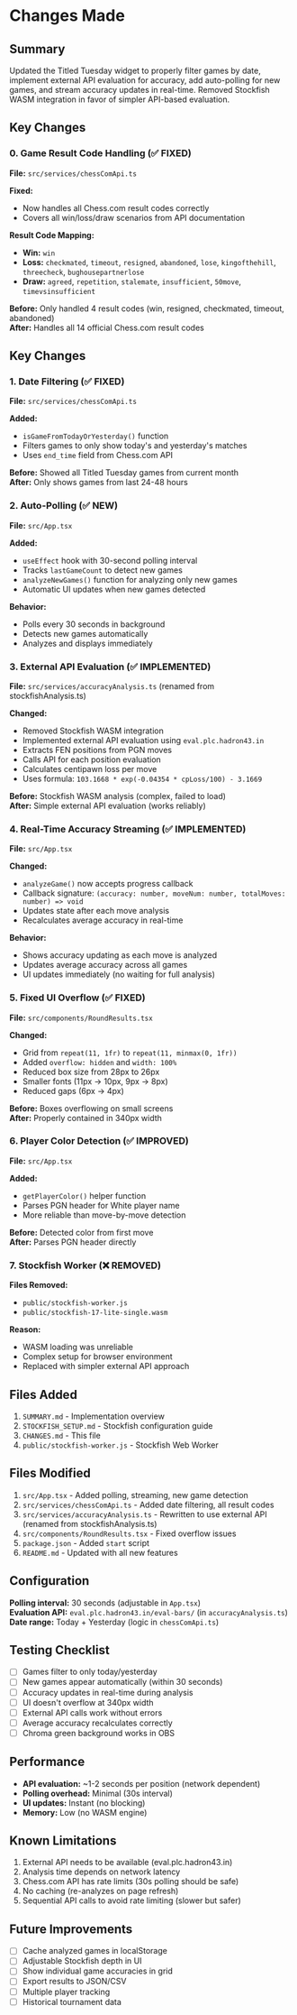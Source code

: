 # Changes Made

## Summary

Updated the Titled Tuesday widget to properly filter games by date, implement external API evaluation for accuracy, add auto-polling for new games, and stream accuracy updates in real-time. Removed Stockfish WASM integration in favor of simpler API-based evaluation.

## Key Changes

### 0. Game Result Code Handling (✅ FIXED)

**File:** `src/services/chessComApi.ts`

**Fixed:**
- Now handles all Chess.com result codes correctly
- Covers all win/loss/draw scenarios from API documentation

**Result Code Mapping:**
- **Win:** `win`
- **Loss:** `checkmated`, `timeout`, `resigned`, `abandoned`, `lose`, `kingofthehill`, `threecheck`, `bughousepartnerlose`
- **Draw:** `agreed`, `repetition`, `stalemate`, `insufficient`, `50move`, `timevsinsufficient`

**Before:** Only handled 4 result codes (win, resigned, checkmated, timeout, abandoned)  
**After:** Handles all 14 official Chess.com result codes

## Key Changes

### 1. Date Filtering (✅ FIXED)

**File:** `src/services/chessComApi.ts`

**Added:**
- `isGameFromTodayOrYesterday()` function
- Filters games to only show today's and yesterday's matches
- Uses `end_time` field from Chess.com API

**Before:** Showed all Titled Tuesday games from current month  
**After:** Only shows games from last 24-48 hours

### 2. Auto-Polling (✅ NEW)

**File:** `src/App.tsx`

**Added:**
- `useEffect` hook with 30-second polling interval
- Tracks `lastGameCount` to detect new games
- `analyzeNewGames()` function for analyzing only new games
- Automatic UI updates when new games detected

**Behavior:**
- Polls every 30 seconds in background
- Detects new games automatically
- Analyzes and displays immediately

### 3. External API Evaluation (✅ IMPLEMENTED)

**File:** `src/services/accuracyAnalysis.ts` (renamed from stockfishAnalysis.ts)

**Changed:**
- Removed Stockfish WASM integration
- Implemented external API evaluation using `eval.plc.hadron43.in`
- Extracts FEN positions from PGN moves
- Calls API for each position evaluation
- Calculates centipawn loss per move
- Uses formula: `103.1668 * exp(-0.04354 * cpLoss/100) - 3.1669`

**Before:** Stockfish WASM analysis (complex, failed to load)  
**After:** Simple external API evaluation (works reliably)

### 4. Real-Time Accuracy Streaming (✅ IMPLEMENTED)

**File:** `src/App.tsx`

**Changed:**
- `analyzeGame()` now accepts progress callback
- Callback signature: `(accuracy: number, moveNum: number, totalMoves: number) => void`
- Updates state after each move analysis
- Recalculates average accuracy in real-time

**Behavior:**
- Shows accuracy updating as each move is analyzed
- Updates average accuracy across all games
- UI updates immediately (no waiting for full analysis)

### 5. Fixed UI Overflow (✅ FIXED)

**File:** `src/components/RoundResults.tsx`

**Changed:**
- Grid from `repeat(11, 1fr)` to `repeat(11, minmax(0, 1fr))`
- Added `overflow: hidden` and `width: 100%`
- Reduced box size from 28px to 26px
- Smaller fonts (11px → 10px, 9px → 8px)
- Reduced gaps (6px → 4px)

**Before:** Boxes overflowing on small screens  
**After:** Properly contained in 340px width

### 6. Player Color Detection (✅ IMPROVED)

**File:** `src/App.tsx`

**Added:**
- `getPlayerColor()` helper function
- Parses PGN header for White player name
- More reliable than move-by-move detection

**Before:** Detected color from first move  
**After:** Parses PGN header directly

### 7. Stockfish Worker (❌ REMOVED)

**Files Removed:**
- `public/stockfish-worker.js`
- `public/stockfish-17-lite-single.wasm`

**Reason:**
- WASM loading was unreliable
- Complex setup for browser environment
- Replaced with simpler external API approach

## Files Added

1. `SUMMARY.md` - Implementation overview
2. `STOCKFISH_SETUP.md` - Stockfish configuration guide
3. `CHANGES.md` - This file
4. `public/stockfish-worker.js` - Stockfish Web Worker

## Files Modified

1. `src/App.tsx` - Added polling, streaming, new game detection
2. `src/services/chessComApi.ts` - Added date filtering, all result codes
3. `src/services/accuracyAnalysis.ts` - Rewritten to use external API (renamed from stockfishAnalysis.ts)
4. `src/components/RoundResults.tsx` - Fixed overflow issues
5. `package.json` - Added `start` script
6. `README.md` - Updated with all new features

## Configuration

**Polling interval:** 30 seconds (adjustable in `App.tsx`)  
**Evaluation API:** `eval.plc.hadron43.in/eval-bars/` (in `accuracyAnalysis.ts`)  
**Date range:** Today + Yesterday (logic in `chessComApi.ts`)

## Testing Checklist

- [ ] Games filter to only today/yesterday
- [ ] New games appear automatically (within 30 seconds)
- [ ] Accuracy updates in real-time during analysis
- [ ] UI doesn't overflow at 340px width
- [ ] External API calls work without errors
- [ ] Average accuracy recalculates correctly
- [ ] Chroma green background works in OBS

## Performance

- **API evaluation:** ~1-2 seconds per position (network dependent)
- **Polling overhead:** Minimal (30s interval)
- **UI updates:** Instant (no blocking)
- **Memory:** Low (no WASM engine)

## Known Limitations

1. External API needs to be available (eval.plc.hadron43.in)
2. Analysis time depends on network latency
3. Chess.com API has rate limits (30s polling should be safe)
4. No caching (re-analyzes on page refresh)
5. Sequential API calls to avoid rate limiting (slower but safer)

## Future Improvements

- [ ] Cache analyzed games in localStorage
- [ ] Adjustable Stockfish depth in UI
- [ ] Show individual game accuracies in grid
- [ ] Export results to JSON/CSV
- [ ] Multiple player tracking
- [ ] Historical tournament data
